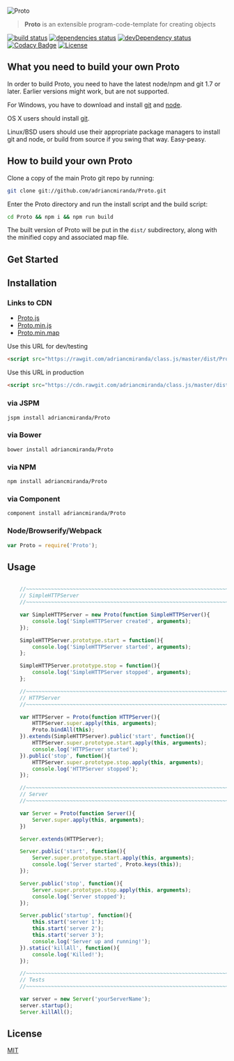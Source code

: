 
![Proto](http://i.imgur.com/CEEbHaw.gif)

> __Proto__ is an extensible program-code-template for creating objects

[![build status][travis_build_status_image]][travis_build_status_url]
[![dependencies status][david_dependencies_status_image]][david_dependencies_status_url]
[![devDependency status][david_devdependencies_status_image]][david_devdependencies_status_url]
[![Codacy Badge][codacy_status_image]][codacy_status_url]
[![License][shields_license_image]][shields_license_url]

<!-- travis -->
[travis_build_status_image]: https://travis-ci.org/adriancmiranda/Proto.svg?branch=master
[travis_build_status_url]: https://travis-ci.org/adriancmiranda/Proto "build status"

<!-- david dependencies -->
[david_dependencies_status_image]: https://david-dm.org/adriancmiranda/Proto.svg?theme=shields.io
[david_dependencies_status_url]: https://david-dm.org/adriancmiranda/Proto "dependencies status"

<!-- david devDependencies -->
[david_devdependencies_status_image]: https://david-dm.org/adriancmiranda/Proto/dev-status.svg?theme=shields.io
[david_devdependencies_status_url]: https://david-dm.org/adriancmiranda/Proto#info=devDependencies "devDependencies status"

<!-- shields.io -->
[shields_license_image]: https://img.shields.io/badge/license-MIT-blue.svg
[shields_license_url]: https://github.com/adriancmiranda/Proto/blob/master/LICENSE.md

<!-- codacy -->
[codacy_status_image]: https://api.codacy.com/project/badge/e40950d046e7483c994400cfe2c5e7a5
[codacy_status_url]: https://www.codacy.com/app/adriancmiranda/Proto

What you need to build your own Proto
-----------------------------------------

In order to build Proto, you need to have the latest node/npm and git 1.7 or later. Earlier versions might work, but are not supported.

For Windows, you have to download and install [git](http://git-scm.com/downloads) and [node](http://nodejs.org/download/).

OS X users should install [git](http://git-scm.com/download).

Linux/BSD users should use their appropriate package managers to install git and node, or build from source
if you swing that way. Easy-peasy.


How to build your own Proto
-------------------------------
Clone a copy of the main Proto git repo by running:

```bash
git clone git://github.com/adriancmiranda/Proto.git
```

Enter the Proto directory and run the install script and the build script:

```bash
cd Proto && npm i && npm run build
```

The built version of Proto will be put in the `dist/` subdirectory, along with the minified copy and associated map file.


Get Started
-----------

## Installation

### Links to CDN
* [Proto.js](https://rawgit.com/adriancmiranda/Proto/master/dist/Proto.js)
* [Proto.min.js](https://cdn.rawgit.com/adriancmiranda/Proto/master/dist/Proto.min.js)
* [Proto.min.map](https://cdn.rawgit.com/adriancmiranda/Proto/master/dist/Proto.min.map)

Use this URL for dev/testing

```html
<script src="https://rawgit.com/adriancmiranda/class.js/master/dist/Proto.js"></script>
```

Use this URL in production

```html
<script src="https://cdn.rawgit.com/adriancmiranda/class.js/master/dist/Proto.min.js"></script>
```

### via JSPM
`jspm install adriancmiranda/Proto`

### via Bower
`bower install adriancmiranda/Proto`

### via NPM
`npm install adriancmiranda/Proto`

### via Component
`component install adriancmiranda/Proto`

### Node/Browserify/Webpack

```javascript
var Proto = require('Proto');
```


Usage
-----

```javascript

	//~~~~~~~~~~~~~~~~~~~~~~~~~~~~~~~~~~~~~~~~~~~~~~~~~~~~~~~~~~~~~~~~~~~~~~~
	// SimpleHTTPServer
	//~~~~~~~~~~~~~~~~~~~~~~~~~~~~~~~~~~~~~~~~~~~~~~~~~~~~~~~~~~~~~~~~~~~~~~~

	var SimpleHTTPServer = new Proto(function SimpleHTTPServer(){
		console.log('SimpleHTTPServer created', arguments);
	});

	SimpleHTTPServer.prototype.start = function(){
		console.log('SimpleHTTPServer started', arguments);
	};

	SimpleHTTPServer.prototype.stop = function(){
		console.log('SimpleHTTPServer stopped', arguments);
	};

	//~~~~~~~~~~~~~~~~~~~~~~~~~~~~~~~~~~~~~~~~~~~~~~~~~~~~~~~~~~~~~~~~~~~~~~~
	// HTTPServer
	//~~~~~~~~~~~~~~~~~~~~~~~~~~~~~~~~~~~~~~~~~~~~~~~~~~~~~~~~~~~~~~~~~~~~~~~

	var HTTPServer = Proto(function HTTPServer(){
		HTTPServer.super.apply(this, arguments);
		Proto.bindAll(this);
	}).extends(SimpleHTTPServer).public('start', function(){
		HTTPServer.super.prototype.start.apply(this, arguments);
		console.log('HTTPServer started');
	}).public('stop', function(){
		HTTPServer.super.prototype.stop.apply(this, arguments);
		console.log('HTTPServer stopped');
	});

	//~~~~~~~~~~~~~~~~~~~~~~~~~~~~~~~~~~~~~~~~~~~~~~~~~~~~~~~~~~~~~~~~~~~~~~~
	// Server
	//~~~~~~~~~~~~~~~~~~~~~~~~~~~~~~~~~~~~~~~~~~~~~~~~~~~~~~~~~~~~~~~~~~~~~~~

	var Server = Proto(function Server(){
		Server.super.apply(this, arguments);
	})

	Server.extends(HTTPServer);

	Server.public('start', function(){
		Server.super.prototype.start.apply(this, arguments);
		console.log('Server started', Proto.keys(this));
	});

	Server.public('stop', function(){
		Server.super.prototype.stop.apply(this, arguments);
		console.log('Server stopped');
	});

	Server.public('startup', function(){
		this.start('server 1');
		this.start('server 2');
		this.start('server 3');
		console.log('Server up and running!');
	}).static('killAll', function(){
		console.log('Killed!');
	});

	//~~~~~~~~~~~~~~~~~~~~~~~~~~~~~~~~~~~~~~~~~~~~~~~~~~~~~~~~~~~~~~~~~~~~~~~
	// Tests
	//~~~~~~~~~~~~~~~~~~~~~~~~~~~~~~~~~~~~~~~~~~~~~~~~~~~~~~~~~~~~~~~~~~~~~~~

	var server = new Server('yourServerName');
	server.startup();
	Server.killAll();

```

## License

[MIT](https://github.com/adriancmiranda/class.js/blob/master/LICENSE.md)
